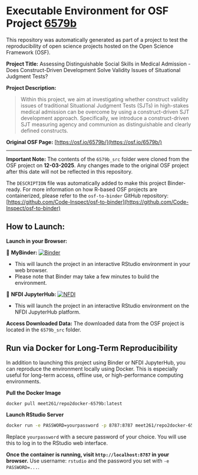 # Executable Environment for OSF Project [6579b](https://osf.io/6579b/)

This repository was automatically generated as part of a project to test the reproducibility of open science projects hosted on the Open Science Framework (OSF).

**Project Title:** Assessing Distinguishable Social Skills in Medical Admission -  Does Construct-Driven Development Solve Validity Issues of Situational Judgment Tests? 

**Project Description:**
> Within this project, we aim at investigating whether construct validity issues of traditional Situational Judgment Tests (SJTs) in high-stakes medical admission can be overcome by using a construct-driven SJT development approach. Specifically, we introduce a construct-driven SJT measuring agency and communion as distinguishable and clearly defined constructs. 

**Original OSF Page:** [https://osf.io/6579b/](https://osf.io/6579b/)

---

**Important Note:** The contents of the `6579b_src` folder were cloned from the OSF project on **12-03-2025**. Any changes made to the original OSF project after this date will not be reflected in this repository.

The `DESCRIPTION` file was automatically added to make this project Binder-ready. For more information on how R-based OSF projects are containerized, please refer to the `osf-to-binder` GitHub repository: [https://github.com/Code-Inspect/osf-to-binder](https://github.com/Code-Inspect/osf-to-binder)

## How to Launch:

**Launch in your Browser:**

🚀 **MyBinder:** [![Binder](https://mybinder.org/badge_logo.svg)](https://mybinder.org/v2/gh/code-inspect-binder/osf_6579b/HEAD?urlpath=rstudio)

   * This will launch the project in an interactive RStudio environment in your web browser.
   * Please note that Binder may take a few minutes to build the environment.

🚀 **NFDI JupyterHub:** [![NFDI](https://nfdi-jupyter.de/images/nfdi_badge.svg)](https://hub.nfdi-jupyter.de/r2d/gh/code-inspect-binder/osf_6579b/HEAD?urlpath=rstudio)

   * This will launch the project in an interactive RStudio environment on the NFDI JupyterHub platform.

**Access Downloaded Data:**
The downloaded data from the OSF project is located in the `6579b_src` folder.

## Run via Docker for Long-Term Reproducibility

In addition to launching this project using Binder or NFDI JupyterHub, you can reproduce the environment locally using Docker. This is especially useful for long-term access, offline use, or high-performance computing environments.

**Pull the Docker Image**

```bash
docker pull meet261/repo2docker-6579b:latest
```

**Launch RStudio Server**

```bash
docker run -e PASSWORD=yourpassword -p 8787:8787 meet261/repo2docker-6579b
```
Replace `yourpassword` with a secure password of your choice. You will use this to log in to the RStudio web interface.

**Once the container is running, visit `http://localhost:8787` in your browser.**
Use username: `rstudio` and the password you set with `-e PASSWORD=...`.
